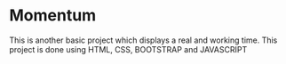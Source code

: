 # Momentum
This is another basic project which displays a real and working time. This project is done using HTML, CSS, BOOTSTRAP and JAVASCRIPT
